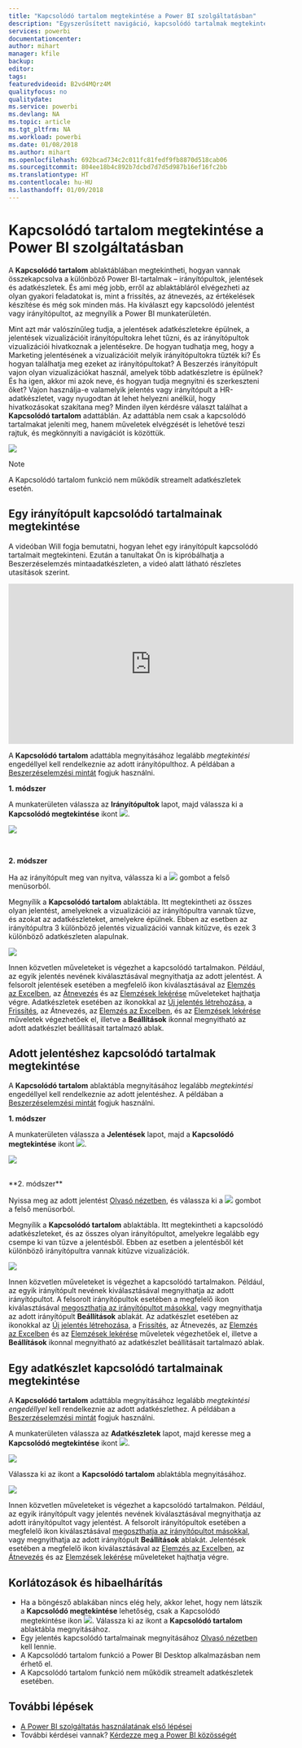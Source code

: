 ```yaml
---
title: "Kapcsolódó tartalom megtekintése a Power BI szolgáltatásban"
description: "Egyszerűsített navigáció, kapcsolódó tartalmak megtekintése az irányítópultokban, jelentésekben és adatkészletekben"
services: powerbi
documentationcenter: 
author: mihart
manager: kfile
backup: 
editor: 
tags: 
featuredvideoid: B2vd4MQrz4M
qualityfocus: no
qualitydate: 
ms.service: powerbi
ms.devlang: NA
ms.topic: article
ms.tgt_pltfrm: NA
ms.workload: powerbi
ms.date: 01/08/2018
ms.author: mihart
ms.openlocfilehash: 692bcad734c2c011fc81fedf9fb8870d518cab06
ms.sourcegitcommit: 804ee18b4c892b7dcbd7d7d5d987b16ef16fc2bb
ms.translationtype: HT
ms.contentlocale: hu-HU
ms.lasthandoff: 01/09/2018
---
```

# <a name="view-related-content-in-power-bi-service"></a>Kapcsolódó tartalom megtekintése a Power BI szolgáltatásban
A **Kapcsolódó tartalom** ablaktáblában megtekintheti, hogyan vannak összekapcsolva a különböző Power BI-tartalmak – irányítópultok, jelentések és adatkészletek.  És ami még jobb, erről az ablaktábláról elvégezheti az olyan gyakori feladatokat is, mint a frissítés, az átnevezés, az értékelések készítése és még sok minden más. Ha kiválaszt egy kapcsolódó jelentést vagy irányítópultot, az megnyílik a Power BI munkaterületén.   

Mint azt már valószínűleg tudja, a jelentések adatkészletekre épülnek, a jelentések vizualizációit irányítópultokra lehet tűzni, és az irányítópultok vizualizációi hivatkoznak a jelentésekre. De hogyan tudhatja meg, hogy a Marketing jelentésének a vizualizációit melyik irányítópultokra tűzték ki? És hogyan találhatja meg ezeket az irányítópultokat? A Beszerzés irányítópult vajon olyan vizualizációkat használ, amelyek több adatkészletre is épülnek? És ha igen, akkor mi azok neve, és hogyan tudja megnyitni és szerkeszteni őket? Vajon használja-e valamelyik jelentés vagy irányítópult a HR-adatkészletet, vagy nyugodtan át lehet helyezni anélkül, hogy hivatkozásokat szakítana meg? Minden ilyen kérdésre választ találhat a **Kapcsolódó tartalom** adattáblán.  Az adattábla nem csak a kapcsolódó tartalmakat jeleníti meg, hanem műveletek elvégzését is lehetővé teszi rajtuk, és megkönnyíti a navigációt is közöttük.

![](media/service-related-content/power-bi-view-related-dashboard-new.png)

> [!NOTE]
> A Kapcsolódó tartalom funkció nem működik streamelt adatkészletek esetén.
> 
> 

## <a name="view-related-content-for-a-dashboard"></a>Egy irányítópult kapcsolódó tartalmainak megtekintése
A videóban Will fogja bemutatni, hogyan lehet egy irányítópult kapcsolódó tartalmait megtekinteni. Ezután a tanultakat Ön is kipróbálhatja a Beszerzéselemzés mintaadatkészleten, a videó alatt látható részletes utasítások szerint.

<iframe width="560" height="315" src="https://www.youtube.com/embed/B2vd4MQrz4M#t=3m05s" frameborder="0" allowfullscreen></iframe>


A **Kapcsolódó tartalom** adattábla megnyitásához legalább *megtekintési* engedéllyel kell rendelkeznie az adott irányítópulthoz. A példában a [Beszerzéselemzési mintát](sample-procurement.md) fogjuk használni.

**1. módszer**

A munkaterületen válassza az **Irányítópultok** lapot, majd válassza ki a **Kapcsolódó megtekintése** ikont ![](media/service-related-content/power-bi-view-related-icon-new.png).

![](media/service-related-content/power-bi-view-related-dash-newer.png)

<br>

**2. módszer**

Ha az irányítópult meg van nyitva, válassza ki a ![](media/service-related-content/power-bi-view-related-new.png) gombot a felső menüsorból.

Megnyílik a **Kapcsolódó tartalom** ablaktábla. Itt megtekintheti az összes olyan jelentést, amelyeknek a vizualizációi az irányítópultra vannak tűzve, és azokat az adatkészleteket, amelyekre épülnek. Ebben az esetben az irányítópultra 3 különböző jelentés vizualizációi vannak kitűzve, és ezek 3 különböző adatkészleten alapulnak.

![](media/service-related-content/power-bi-view-related-dashboard-new.png)

Innen közvetlen műveleteket is végezhet a kapcsolódó tartalmakon.  Például, az egyik jelentés nevének kiválasztásával megnyithatja az adott jelentést.  A felsorolt jelentések esetében a megfelelő ikon kiválasztásával az [Elemzés az Excelben](service-analyze-in-excel.md), az [Átnevezés](service-rename.md) és az [Elemzések lekérése](service-insights.md) műveleteket hajthatja végre. Adatkészletek esetében az ikonokkal az [Új jelentés létrehozása](service-report-create-new.md), a [Frissítés](refresh-data.md), az Átnevezés, az [Elemzés az Excelben](service-analyze-in-excel.md), és az [Elemzések lekérése](service-insights.md) műveletek végezhetőek el, illetve a **Beállítások** ikonnal megnyitható az adott adatkészlet beállításait tartalmazó ablak.  

## <a name="view-related-content-for-a-report"></a>Adott jelentéshez kapcsolódó tartalmak megtekintése
A **Kapcsolódó tartalom** ablaktábla megnyitásához legalább *megtekintési* engedéllyel kell rendelkeznie az adott jelentéshez. A példában a [Beszerzéselemzési mintát](sample-procurement.md) fogjuk használni.

**1. módszer**

A munkaterületen válassza a **Jelentések** lapot, majd a **Kapcsolódó megtekintése** ikont ![](media/service-related-content/power-bi-view-related-icon-new.png).

![](media/service-related-content/power-bi-view-related-report-newer.png)

<br>
**2. módszer**

Nyissa meg az adott jelentést [Olvasó nézetben](service-reading-view-and-editing-view.md), és válassza ki a ![](media/service-related-content/power-bi-view-related-new.png) gombot a felső menüsorból.

Megnyílik a **Kapcsolódó tartalom** ablaktábla. Itt megtekintheti a kapcsolódó adatkészleteket, és az összes olyan irányítópultot, amelyekre legalább egy csempe ki van tűzve a jelentésből. Ebben az esetben a jelentésből két különböző irányítópultra vannak kitűzve vizualizációk.

![](media/service-related-content/power-bi-view-related-report.png)

Innen közvetlen műveleteket is végezhet a kapcsolódó tartalmakon.  Például, az egyik irányítópult nevének kiválasztásával megnyithatja az adott irányítópultot.  A felsorolt irányítópultok esetében a megfelelő ikon kiválasztásával [megoszthatja az irányítópultot másokkal](service-share-dashboards.md), vagy megnyithatja az adott irányítópult **Beállítások** ablakát. Az adatkészlet esetében az ikonokkal az [Új jelentés létrehozása](service-report-create-new.md), a [Frissítés](refresh-data.md), az Átnevezés, az [Elemzés az Excelben](service-analyze-in-excel.md) és az [Elemzések lekérése](service-insights.md) műveletek végezhetőek el, illetve a **Beállítások** ikonnal megnyitható az adatkészlet beállításait tartalmazó ablak.  

## <a name="view-related-content-for-a-dataset"></a>Egy adatkészlet kapcsolódó tartalmainak megtekintése
A **Kapcsolódó tartalom** adattábla megnyitásához legalább *megtekintési engedéllyel* kell rendelkeznie az adott adatkészlethez. A példában a [Beszerzéselemzési mintát](sample-procurement.md) fogjuk használni.

A munkaterületen válassza az **Adatkészletek** lapot, majd keresse meg a **Kapcsolódó megtekintése** ikont ![](media/service-related-content/power-bi-view-related-icon-new.png).

![](media/service-related-content/power-bi-view-related-dataset-newer.png)

Válassza ki az ikont a **Kapcsolódó tartalom** ablaktábla megnyitásához.

![](media/service-related-content/power-bi-datasets.png)

Innen közvetlen műveleteket is végezhet a kapcsolódó tartalmakon.  Például, az egyik irányítópult vagy jelentés nevének kiválasztásával megnyithatja az adott irányítópultot vagy jelentést.  A felsorolt irányítópultok esetében a megfelelő ikon kiválasztásával [megoszthatja az irányítópultot másokkal](service-share-dashboards.md), vagy megnyithatja az adott irányítópult **Beállítások** ablakát. Jelentések esetében a megfelelő ikon kiválasztásával az [Elemzés az Excelben](service-analyze-in-excel.md), az [Átnevezés](service-rename.md) és az [Elemzések lekérése](service-insights.md) műveleteket hajthatja végre.  

## <a name="limitations-and-troubleshooting"></a>Korlátozások és hibaelhárítás
* Ha a böngésző ablakában nincs elég hely, akkor lehet, hogy nem látszik a **Kapcsolódó megtekintése** lehetőség, csak a Kapcsolódó megtekintése ikon ![](media/service-related-content/power-bi-view-related-icon-new.png). Válassza ki az ikont a **Kapcsolódó tartalom** ablaktábla megnyitásához.
* Egy jelentés kapcsolódó tartalmainak megnyitásához [Olvasó nézetben](service-reading-view-and-editing-view.md) kell lennie.
* A Kapcsolódó tartalom funkció a Power BI Desktop alkalmazásban nem érhető el.
* A Kapcsolódó tartalom funkció nem működik streamelt adatkészletek esetében.

## <a name="next-steps"></a>További lépések
* [A Power BI szolgáltatás használatának első lépései](service-get-started.md)
* További kérdései vannak? [Kérdezze meg a Power BI közösségét](http://community.powerbi.com/)

